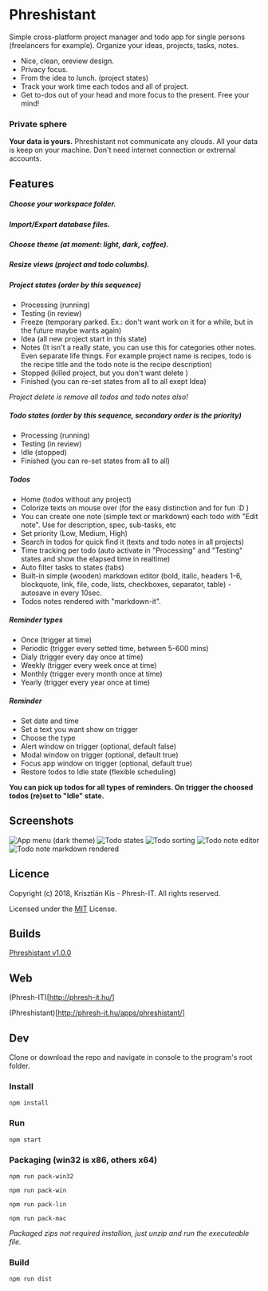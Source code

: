 # Phreshistant

Simple cross-platform project manager and todo app for single persons (freelancers for example).
Organize your ideas, projects, tasks, notes.

- Nice, clean, oreview design.
- Privacy focus.
- From the idea to lunch. (project states)
- Track your work time each todos and all of project.
- Get to-dos out of your head and more focus to the present. Free your mind!


### Private sphere

**Your data is yours.**
Phreshistant not communicate any clouds. All your data is keep on your machine.
Don't need internet connection or extrernal accounts.


## Features

##### Choose your workspace folder.

##### Import/Export database files.

##### Choose theme (at moment: light, dark, coffee).

##### Resize views (project and todo columbs).

##### Project states (order by this sequence)
- Processing (running)
- Testing (in review)
- Freeze (temporary parked. Ex.: don't want work on it for a while, but in the future maybe wants again)
- Idea (all new project start in this state)
- Notes (It isn't a really state, you can use this for categories other notes. Even separate life things. For example project name is recipes, todo is the recipe title and the todo note is the recipe description)
- Stopped (killed project, but you don't want delete )
- Finished (you can re-set states from all to all exept Idea)

*Project delete is remove all todos and todo notes also!*

##### Todo states (order by this sequence, secondary order is the priority)
- Processing (running)
- Testing (in review)
- Idle (stopped)
- Finished (you can re-set states from all to all)

##### Todos
- Home (todos without any project)
- Colorize texts on mouse over (for the easy distinction and for fun :D )
- You can create one note (simple text or markdown) each todo with "Edit note". Use for description, spec, sub-tasks, etc
- Set priority (Low, Medium, High)
- Search in todos for quick find it (texts and todo notes in all projects)
- Time tracking per todo (auto activate in "Processing" and "Testing" states and show the elapsed time in realtime)
- Auto filter tasks to states (tabs)
- Built-in simple (wooden) markdown editor (bold, italic, headers 1-6, blockquote, link, file, code, lists, checkboxes, separator, table) - autosave in every 10sec.
- Todos notes rendered with "markdown-it".

##### Reminder types
- Once (trigger at time)
- Periodic (trigger every setted time, between 5-600 mins)
- Dialy (trigger every day once at time)
- Weekly (trigger every week once at time)
- Monthly (trigger every month once at time)
- Yearly (trigger every year once at time)

##### Reminder
- Set date and time
- Set a text you want show on trigger
- Choose the type
- Alert window on trigger (optional, default false)
- Modal window on trigger (optional, default true)
- Focus app window on trigger (optional, default true)
- Restore todos to Idle state (flexible scheduling)

**You can pick up todos for all types of reminders. On trigger the choosed todos (re)set to "Idle" state.**


## Screenshots

![App menu (dark theme)](https://github.com/Phreshhh/Phreshistant/blob/master/build/screenshots/menu.jpg)
![Todo states](https://github.com/Phreshhh/Phreshistant/blob/master/build/screenshots/todo-states.jpg)
![Todo sorting](https://github.com/Phreshhh/Phreshistant/blob/master/build/screenshots/todo-sort.jpg)
![Todo note editor](https://github.com/Phreshhh/Phreshistant/blob/master/build/screenshots/todo-note-editor.jpg)
![Todo note markdown rendered](https://github.com/Phreshhh/Phreshistant/blob/master/build/screenshots/project-note-state.jpg)


## Licence
Copyright (c) 2018, Krisztián Kis - Phresh-IT. All rights reserved.

Licensed under the [MIT](https://github.com/Phreshhh/Phreshistant/blob/master/LICENSE.md) License.


## Builds
[Phreshistant v1.0.0](https://github.com/Phreshhh/Phreshistant/releases/tag/v1.0.0)


## Web

(Phresh-IT)[http://phresh-it.hu/]

(Phreshistant)[http://phresh-it.hu/apps/phreshistant/]


## Dev

Clone or download the repo and navigate in console to the program's root folder.

### Install

```
npm install
```

### Run

```
npm start
```


### Packaging (win32 is x86, others x64)

```
npm run pack-win32

npm run pack-win

npm run pack-lin

npm run pack-mac
```

*Packaged zips not required installion, just unzip and run the executeable file.*


### Build

```
npm run dist
```